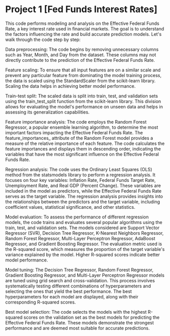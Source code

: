 # Project 1 [Fed Funds Interest Rates]
This code performs modeling and analysis on the Effective Federal Funds Rate, a key interest rate used in financial markets. The goal is to understand the factors influencing the rate and build accurate prediction models. Let's walk through the code step by step:

Data preprocessing: The code begins by removing unnecessary columns such as Year, Month, and Day from the dataset. These columns may not directly contribute to the prediction of the Effective Federal Funds Rate.

Feature scaling: To ensure that all input features are on a similar scale and prevent any particular feature from dominating the model training process, the data is scaled using the StandardScaler from the scikit-learn library. Scaling the data helps in achieving better model performance.

Train-test split: The scaled data is split into train, test, and validation sets using the train_test_split function from the scikit-learn library. This division allows for evaluating the model's performance on unseen data and helps in assessing its generalization capabilities.

Feature importance analysis: The code employs the Random Forest Regressor, a popular ensemble learning algorithm, to determine the most important factors impacting the Effective Federal Funds Rate. The feature_importances_ attribute of the Random Forest model provides a measure of the relative importance of each feature. The code calculates the feature importances and displays them in descending order, indicating the variables that have the most significant influence on the Effective Federal Funds Rate.

Regression analysis: The code uses the Ordinary Least Squares (OLS) method from the statsmodels library to perform a regression analysis. It focuses on four key variables: Inflation Rate, Federal Funds Target Rate, Unemployment Rate, and Real GDP (Percent Change). These variables are included in the model as predictors, while the Effective Federal Funds Rate serves as the target variable. The regression analysis provides insights into the relationships between the predictors and the target variable, including coefficient values, statistical significance, and other statistics.

Model evaluation: To assess the performance of different regression models, the code trains and evaluates several popular algorithms using the train, test, and validation sets. The models considered are Support Vector Regressor (SVR), Decision Tree Regressor, K-Nearest Neighbors Regressor, Random Forest Regressor, Multi-Layer Perceptron Regressor, AdaBoost Regressor, and Gradient Boosting Regressor. The evaluation metric used is the R-squared score, which measures the proportion of the target variable's variance explained by the model. Higher R-squared scores indicate better model performance.

Model tuning: The Decision Tree Regressor, Random Forest Regressor, Gradient Boosting Regressor, and Multi-Layer Perceptron Regressor models are tuned using grid search and cross-validation. This process involves systematically testing different combinations of hyperparameters and selecting the ones that yield the best performance. The best hyperparameters for each model are displayed, along with their corresponding R-squared scores.

Best model selection: The code selects the models with the highest R-squared scores on the validation set as the best models for predicting the Effective Federal Funds Rate. These models demonstrate the strongest performance and are deemed most suitable for accurate predictions.
